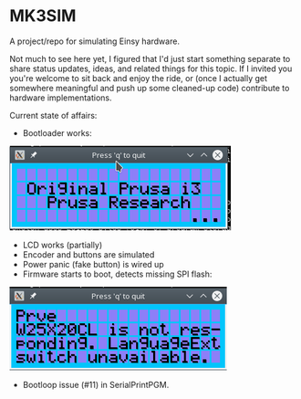 # MK3SIM
A project/repo for simulating Einsy hardware. 

Not much to see here yet, I figured that I'd just start something separate to share status updates, ideas, and related things for this topic. If I invited you you're welcome to sit back and enjoy the ride, or (once I actually get somewhere meaningful and push up some cleaned-up code) contribute to hardware implementations.

Current state of affairs:
- Bootloader works:

![](images/bootloader.png)

- LCD works (partially)
- Encoder and buttons are simulated
- Power panic (fake button) is wired up
- Firmware starts to boot, detects missing SPI flash:

![](images/W25X20CL.png)

- Bootloop issue (#11) in SerialPrintPGM.

